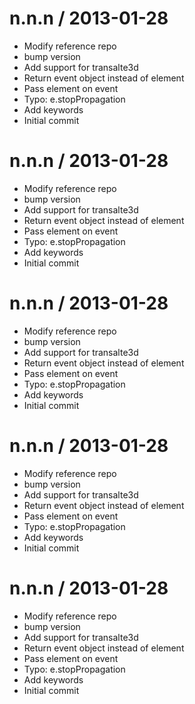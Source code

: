 
n.n.n / 2013-01-28 
==================

  * Modify reference repo
  * bump version
  * Add support for transalte3d
  * Return event object instead of element
  * Pass element on event
  * Typo: e.stopPropagation
  * Add keywords
  * Initial commit

n.n.n / 2013-01-28 
==================

  * Modify reference repo
  * bump version
  * Add support for transalte3d
  * Return event object instead of element
  * Pass element on event
  * Typo: e.stopPropagation
  * Add keywords
  * Initial commit

n.n.n / 2013-01-28 
==================

  * Modify reference repo
  * bump version
  * Add support for transalte3d
  * Return event object instead of element
  * Pass element on event
  * Typo: e.stopPropagation
  * Add keywords
  * Initial commit

n.n.n / 2013-01-28 
==================

  * Modify reference repo
  * bump version
  * Add support for transalte3d
  * Return event object instead of element
  * Pass element on event
  * Typo: e.stopPropagation
  * Add keywords
  * Initial commit

n.n.n / 2013-01-28 
==================

  * Modify reference repo
  * bump version
  * Add support for transalte3d
  * Return event object instead of element
  * Pass element on event
  * Typo: e.stopPropagation
  * Add keywords
  * Initial commit
